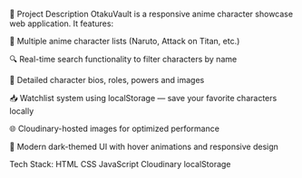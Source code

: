 📖 Project Description
OtakuVault is a responsive anime character showcase web application. It features:

📑 Multiple anime character lists (Naruto, Attack on Titan, etc.)

🔍 Real-time search functionality to filter characters by name

📄 Detailed character bios, roles, powers and images

📥 Watchlist system using localStorage — save your favorite characters locally

🌐 Cloudinary-hosted images for optimized performance

🎨 Modern dark-themed UI with hover animations and responsive design

Tech Stack: HTML CSS JavaScript Cloudinary localStorage
